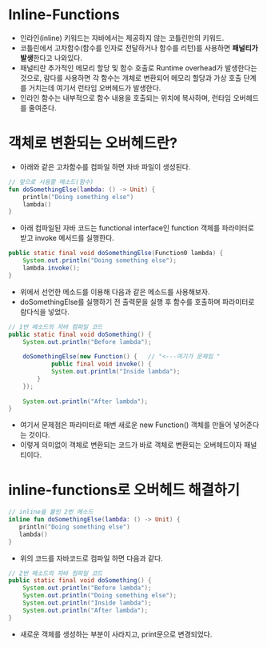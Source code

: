 # Inline-Functions 
- 인라인(inline) 키워드는 자바에서는 제공하지 않는 코틀린만의 키워드.
- 코틀린에서 고차함수(함수를 인자로 전달하거나 함수를 리턴)를 사용하면 <b>패널티가 발생</b>한다고 나와있다.
- 패널티란 추가적인 메모리 할당 및 함수 호출로 Runtime overhead가 발생한다는 것으로, 람다를 사용하면 각 함수는 개체로 변환되어 메모리 할당과 가상 호출 단계를 거치는데 여기서 런타임 오버헤드가 발생한다.
- 인라인 함수는 내부적으로 함수 내용을 호출되는 위치에 복사하며, 런타임 오버헤드를 줄여준다.

# 객체로 변환되는 오버헤드란?
- 아래와 같은 고차함수를 컴파일 하면 자바 파일이 생성된다.
```kotlin
// 앞으로 사용할 메소드(함수)
fun doSomethingElse(lambda: () -> Unit) {
    println("Doing something else")
    lambda()
}
```
- 아래 컴파일된 자바 코드는 functional interface인 function 객체를 파라미터로 받고 invoke 메서드를 실행한다.
```java
public static final void doSomethingElse(Function0 lambda) {
    System.out.println("Doing something else");
    lambda.invoke();
}
```
- 위에서 선언한 메소드를 이용해 다음과 같은 메소드를 사용해보자.
- doSomethingElse를 실행하기 전 출력문을 실행 후 함수를 호출하며 파라미터로 람다식을 넣었다.
```java
// 1번 메소드의 자바 컴파일 코드
public static final void doSomething() {
    System.out.println("Before lambda");
    
    doSomethingElse(new Function() {   // "<---여기가 문제임 "
            public final void invoke() {
            System.out.println("Inside lambda");
        }
    });
    
    System.out.println("After lambda");
}
```
- 여기서 문제점은 파라미터로 매번 새로운 new Function() 객체를 만들어 넣어준다는 것이다.
- 이렇게 의미없이 객체로 변환되는 코드가 바로 객체로 변환되는 오버헤드이자 패널티이다.

# inline-functions로 오버헤드 해결하기
```kotlin
// inline을 붙인 2번 메소드
inline fun doSomethingElse(lambda: () -> Unit) {
   println("Doing something else")
   lambda()
}
```
- 위의 코드를 자바코드로 컴파일 하면 다음과 같다.
```java
// 2번 메소드의 자바 컴파일 코드
public static final void doSomething() {
    System.out.println("Before lambda");
    System.out.println("Doing something else");
    System.out.println("Inside lambda");
    System.out.println("After lambda");
}
```
- 새로운 객체를 생성하는 부분이 사라지고, print문으로 변경되었다.

